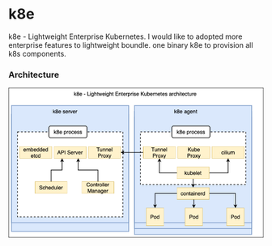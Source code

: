 # k8e

k8e - Lightweight Enterprise Kubernetes.   I would like to adopted more enterprise features to lightweight boundle. one binary k8e to provision all k8s components.

### Architecture
![k8e-arch](./docs/k8e-arch.png)

